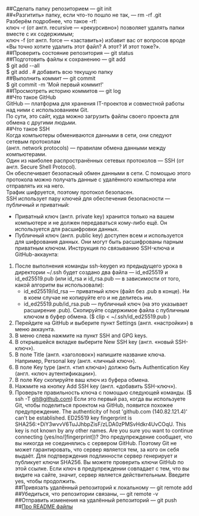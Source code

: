 ##Сделать папку репозиторием — git init  
##«Разгитить» папку, если что-то пошло не так, — rm -rf .git  
Разберём подробнее, что такое -rf:  
    ключ -r (от англ. recursive — «рекурсивно») позволяет удалять папки вместе с их содержимым;  
    ключ -f (от англ. force — «заставить») избавит вас от вопросов вроде «Вы точно хотите удалить этот файл? А этот? И этот тоже?».  
##Проверить состояние репозитория — git status  
##Подготовить файлы к сохранению — git add  
    $ git add --all  
    $ git add . # добавить всю текущую папку  
##Выполнить коммит — git commit  
    $ git commit -m 'Мой первый коммит!'  
##Просмотреть историю коммитов — git log  
##Что такое GitHub  
GitHub — платформа для хранения IT-проектов и совместной работы над ними с использованием Git.  
По сути, это сайт, куда можно загрузить файлы своего проекта для обмена с другими людьми.  
##Что такое SSH  
Когда компьютеры обмениваются данными в сети, они следуют сетевым протоколам  
(англ. network protocols) — правилам обмена данными между компьютерами.  
Один из наиболее распространённых сетевых протоколов — SSH (от англ. Secure Shell Protocol).  
Он обеспечивает безопасный обмен данными в сети. С помощью этого протокола можно получать данные с удалённого компьютера или отправлять их на него.  
Трафик шифруется, поэтому протокол безопасен.  
SSH использует пару ключей для обеспечения безопасности — публичный и приватный:  
* Приватный ключ (англ. private key) хранится только на вашем компьютере и не должен передаваться кому-либо ещё. Он используется для расшифровки данных.
* Публичный ключ (англ. public key) доступен всем и используется для шифрования данных. Они могут быть расшифрованы парным приватным ключом.
Инструкция по связыванию SSH-ключа и GitHub-аккаунта:  
1. После выполнения команды ssh-keygen из предыдущего урока в директории ~/.ssh будет создано два файла — id_ed25519 и id_ed25519.pub (или id_rsa и id_rsa.pub — в зависимости от того, какой алгоритм вы использовали):
    * id_ed25519/id_rsa — приватный ключ (файл без .pub в конце). Ни в коем случае не копируйте его и не делитесь им.
    * id_ed25519.pub/id_rsa.pub — публичный ключ (на это указывает расширение .pub).
    Скопируйте содержимое файла с публичным ключом в буфер обмена. ($ clip < ~/.ssh/id_ed25519.pub )
2. Перейдите на GitHub и выберите пункт Settings (англ. «настройки») в меню аккаунта.
3. В меню слева нажмите на пункт SSH and GPG keys.
4. В открывшейся вкладке выберите New SSH key (англ. «новый SSH-ключ»).
5. В поле Title (англ. «заголовок») напишите название ключа. Например, Personal key (англ. «личный ключ»).
6. В поле Key type (англ. «тип ключа») должно быть Authentication Key (англ. «ключ аутентификации»).
7. В поле Key скопируйте ваш ключ из буфера обмена.
8. Нажмите на кнопку Add SSH key (англ. «добавить SSH-ключ»).
9. Проверьте правильность ключа с помощью следующей команды. ($ ssh -T git@github.com) Если это первый раз, когда вы используете Git, чтобы поделиться проектом на GitHub, появится похожее предупреждение. The authenticity of host 'github.com (140.82.121.4)' can't be established. ED25519 key fingerprint is SHA256:+DiY3wvvV6TuJJhbpZisF/zLDA0zPMSvHdkr4UvCOqU. This key is not known by any other names. Are you sure you want to continue connecting (yes/no/[fingerprint])? Это предупреждение сообщает, что вы никогда не соединялись с сервером GitHub. Поэтому Git не может гарантировать, что сервер является тем, за кого он себя выдаёт. Для подтверждения подлинности сервер генерирует и публикует ключи SHA256. Вы можете проверить ключи GitHub по этой ссылке. Если ключ в предупреждении совпадает с тем, что вы видите на сайте, значит, сервер является действительным. Введите yes, чтобы продолжить.  
##Привязать удалённый репозиторий к локальному — git remote add  
##Убедиться, что репозитории связаны, — git remote -v  
##Отправить изменения на удалённый репозиторий — git push  
##[Про README файлы](https://github.com/GVarya/for_test) 